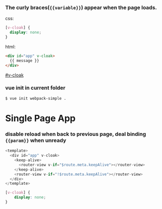 ### The curly braces(`{{variable}}`) appear when the page loads.
css:
```css
[v-cloak] {
  display: none;
}
```

html:
```html
<div id="app" v-cloak>
  {{ message }}
</div>
```

[#v-cloak](https://cn.vuejs.org/v2/api/#v-cloak)

### vue init in current folder

`$ vue init webpack-simple .`


# Single Page App

### disable reload when back to previous page, deal binding `{{param}}` when unready

```js
<template>
  <div id="app" v-cloak>
    <keep-alive>
      <router-view v-if="$route.meta.keepAlive"></router-view>
    </keep-alive>
    <router-view v-if="!$route.meta.keepAlive"></router-view>
  </div>
</template>
```

```css
[v-cloak] {
    display: none;
}
```